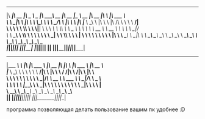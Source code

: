 

 ________  ________  _____ ______   ________ ________  ________  _________  ________  ________  ___       _______      
|\   ____\|\   __  \|\   _ \  _   \|\  _____\\   __  \|\   __  \|\___   ___\\   __  \|\   __  \|\  \     |\  ___ \     
\ \  \___|\ \  \|\  \ \  \\\__\ \  \ \  \__/\ \  \|\  \ \  \|\  \|___ \  \_\ \  \|\  \ \  \|\ /\ \  \    \ \   __/|    
 \ \  \    \ \  \\\  \ \  \\|__| \  \ \   __\\ \  \\\  \ \   _  _\   \ \  \ \ \   __  \ \   __  \ \  \    \ \  \_|/__  
  \ \  \____\ \  \\\  \ \  \    \ \  \ \  \_| \ \  \\\  \ \  \\  \|   \ \  \ \ \  \ \  \ \  \|\  \ \  \____\ \  \_|\ \ 
   \ \_______\ \_______\ \__\    \ \__\ \__\   \ \_______\ \__\\ _\    \ \__\ \ \__\ \__\ \_______\ \_______\ \_______\
    \|_______|\|_______|\|__|     \|__|\|__|    \|_______|\|__|\|__|    \|__|  \|__|\|__|\|_______|\|_______|\|_______|
                                                                                                                       
                                                                                                                       
                                                                                                                       
 _________  ___       __   _______   ________  ___  __    _______   ________                                           
|\___   ___\\  \     |\  \|\  ___ \ |\   __  \|\  \|\  \ |\  ___ \ |\   __  \                                          
\|___ \  \_\ \  \    \ \  \ \   __/|\ \  \|\  \ \  \/  /|\ \   __/|\ \  \|\  \                                         
     \ \  \ \ \  \  __\ \  \ \  \_|/_\ \   __  \ \   ___  \ \  \_|/_\ \   _  _\                                        
      \ \  \ \ \  \|\__\_\  \ \  \_|\ \ \  \ \  \ \  \\ \  \ \  \_|\ \ \  \\  \|                                       
       \ \__\ \ \____________\ \_______\ \__\ \__\ \__\\ \__\ \_______\ \__\\ _\                                       
        \|__|  \|____________|\|_______|\|__|\|__|\|__| \|__|\|_______|\|__|\|__|                                      
                                                                                                                       
                                                                                                                       
                                                                                                                       

программа позволяющая делать пользование вашим пк удобнее :D

